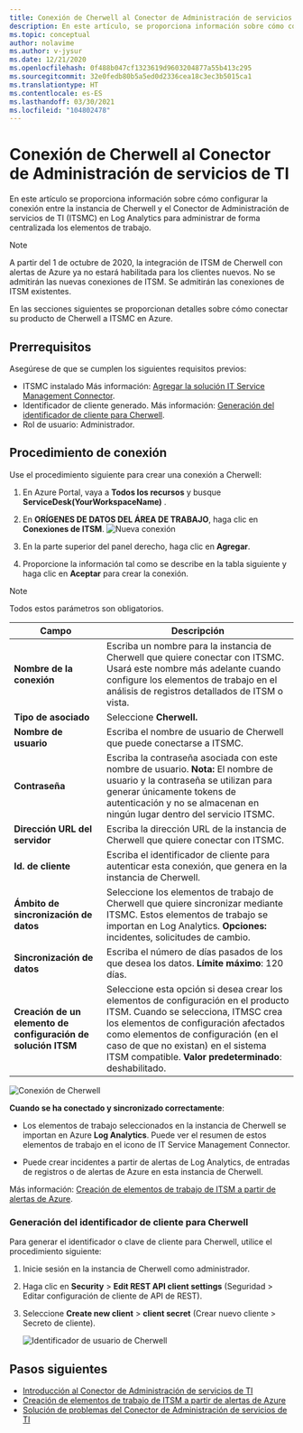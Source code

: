 ```yaml
---
title: Conexión de Cherwell al Conector de Administración de servicios de TI
description: En este artículo, se proporciona información sobre cómo conectar Cherwell al Conector de Administración de servicios de TI (ITSMC) en Azure Monitor para supervisar y administrar de forma centralizada los elementos de trabajo de ITSM.
ms.topic: conceptual
author: nolavime
ms.author: v-jysur
ms.date: 12/21/2020
ms.openlocfilehash: 0f488b047cf1323619d9603204877a55b413c295
ms.sourcegitcommit: 32e0fedb80b5a5ed0d2336cea18c3ec3b5015ca1
ms.translationtype: HT
ms.contentlocale: es-ES
ms.lasthandoff: 03/30/2021
ms.locfileid: "104802478"
---
```

# <a name="connect-cherwell-with-it-service-management-connector"></a>Conexión de Cherwell al Conector de Administración de servicios de TI

En este artículo se proporciona información sobre cómo configurar la conexión entre la instancia de Cherwell y el Conector de Administración de servicios de TI (ITSMC) en Log Analytics para administrar de forma centralizada los elementos de trabajo.

> [!NOTE]
> A partir del 1 de octubre de 2020, la integración de ITSM de Cherwell con alertas de Azure ya no estará habilitada para los clientes nuevos. No se admitirán las nuevas conexiones de ITSM.
> Se admitirán las conexiones de ITSM existentes.

En las secciones siguientes se proporcionan detalles sobre cómo conectar su producto de Cherwell a ITSMC en Azure.

## <a name="prerequisites"></a>Prerrequisitos

Asegúrese de que se cumplen los siguientes requisitos previos:

- ITSMC instalado Más información: [Agregar la solución IT Service Management Connector](./itsmc-definition.md#add-it-service-management-connector).
- Identificador de cliente generado. Más información: [Generación del identificador de cliente para Cherwell](#generate-client-id-for-cherwell).
- Rol de usuario:  Administrador.

## <a name="connection-procedure"></a>Procedimiento de conexión

Use el procedimiento siguiente para crear una conexión a Cherwell:

1. En Azure Portal, vaya a **Todos los recursos** y busque **ServiceDesk(YourWorkspaceName)** .

2. En **ORÍGENES DE DATOS DEL ÁREA DE TRABAJO**, haga clic en **Conexiones de ITSM**.
    ![Nueva conexión](/azure/azure-monitor/alerts/media/itsmc-connections-scsm/add-new-itsm-connection.png)

3. En la parte superior del panel derecho, haga clic en **Agregar**.

4. Proporcione la información tal como se describe en la tabla siguiente y haga clic en **Aceptar** para crear la conexión.

> [!NOTE]
> Todos estos parámetros son obligatorios.

| **Campo** | **Descripción** |
| --- | --- |
| **Nombre de la conexión**   | Escriba un nombre para la instancia de Cherwell que quiere conectar con ITSMC.  Usará este nombre más adelante cuando configure los elementos de trabajo en el análisis de registros detallados de ITSM o vista. |
| **Tipo de asociado**   | Seleccione **Cherwell.** |
| **Nombre de usuario**   | Escriba el nombre de usuario de Cherwell que puede conectarse a ITSMC. |
| **Contraseña**   | Escriba la contraseña asociada con este nombre de usuario. **Nota:** El nombre de usuario y la contraseña se utilizan para generar únicamente tokens de autenticación y no se almacenan en ningún lugar dentro del servicio ITSMC.|
| **Dirección URL del servidor**   | Escriba la dirección URL de la instancia de Cherwell que quiere conectar con ITSMC. |
| **Id. de cliente**   | Escriba el identificador de cliente para autenticar esta conexión, que genera en la instancia de Cherwell.   |
| **Ámbito de sincronización de datos**   | Seleccione los elementos de trabajo de Cherwell que quiere sincronizar mediante ITSMC.  Estos elementos de trabajo se importan en Log Analytics.   **Opciones:**  incidentes, solicitudes de cambio. |
| **Sincronización de datos** | Escriba el número de días pasados de los que desea los datos. **Límite máximo**: 120 días. |
| **Creación de un elemento de configuración de solución ITSM** | Seleccione esta opción si desea crear los elementos de configuración en el producto ITSM. Cuando se selecciona, ITMSC crea los elementos de configuración afectados como elementos de configuración (en el caso de que no existan) en el sistema ITSM compatible. **Valor predeterminado**: deshabilitado. |

![Conexión de Cherwell](media/itsmc-connections-cherwell/itsm-connections-cherwell-latest.png)

**Cuando se ha conectado y sincronizado correctamente**:

- Los elementos de trabajo seleccionados en la instancia de Cherwell se importan en Azure **Log Analytics**. Puede ver el resumen de estos elementos de trabajo en el icono de IT Service Management Connector.

- Puede crear incidentes a partir de alertas de Log Analytics, de entradas de registros o de alertas de Azure en esta instancia de Cherwell.

Más información: [Creación de elementos de trabajo de ITSM a partir de alertas de Azure](./itsmc-definition.md#create-itsm-work-items-from-azure-alerts).

### <a name="generate-client-id-for-cherwell"></a>Generación del identificador de cliente para Cherwell

Para generar el identificador o clave de cliente para Cherwell, utilice el procedimiento siguiente:

1. Inicie sesión en la instancia de Cherwell como administrador.
2. Haga clic en **Security** > **Edit REST API client settings** (Seguridad > Editar configuración de cliente de API de REST).
3. Seleccione **Create new client** > **client secret** (Crear nuevo cliente > Secreto de cliente).

    ![Identificador de usuario de Cherwell](media/itsmc-connections-cherwell/itsmc-cherwell-client-id.png)

## <a name="next-steps"></a>Pasos siguientes

* [Introducción al Conector de Administración de servicios de TI](itsmc-overview.md)
* [Creación de elementos de trabajo de ITSM a partir de alertas de Azure](./itsmc-definition.md#create-itsm-work-items-from-azure-alerts)
* [Solución de problemas del Conector de Administración de servicios de TI](./itsmc-resync-servicenow.md)

